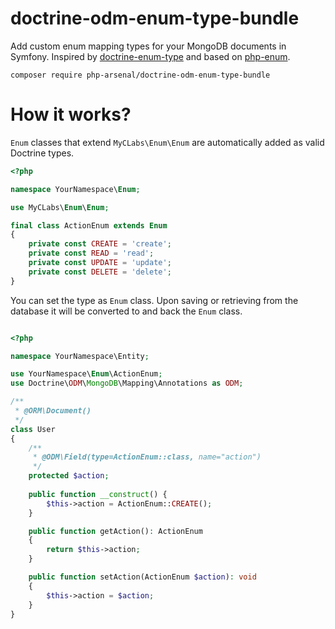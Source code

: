 # doctrine-odm-enum-type-bundle

Add custom enum mapping types for your MongoDB documents in Symfony. Inspired by [doctrine-enum-type](https://github.com/acelaya/doctrine-enum-type) and based on [php-enum](https://github.com/myclabs/php-enum).

`composer require php-arsenal/doctrine-odm-enum-type-bundle`

# How it works?

`Enum` classes that extend `MyCLabs\Enum\Enum` are automatically added as valid Doctrine types.

```php
<?php

namespace YourNamespace\Enum;

use MyCLabs\Enum\Enum;

final class ActionEnum extends Enum
{
    private const CREATE = 'create';
    private const READ = 'read';
    private const UPDATE = 'update';
    private const DELETE = 'delete';
}
```

You can set the type as `Enum` class. Upon saving or retrieving from the database it will be converted to and back the `Enum` class.

```php

<?php

namespace YourNamespace\Entity;

use YourNamespace\Enum\ActionEnum;
use Doctrine\ODM\MongoDB\Mapping\Annotations as ODM;

/**
 * @ORM\Document()
 */
class User
{
    /**
     * @ODM\Field(type=ActionEnum::class, name="action")
     */
    protected $action;
    
    public function __construct() {
        $this->action = ActionEnum::CREATE();
    }

    public function getAction(): ActionEnum
    {
        return $this->action;
    }

    public function setAction(ActionEnum $action): void
    {
        $this->action = $action;
    }
}
```
